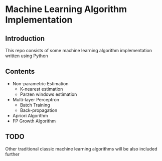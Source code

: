 # Machine Learning Algorithm Implementation

## Introduction

This repo consists of some machine learning algorithm implementation written using Python

## Contents

- Non-parametric Estimation
  - K-nearest estimation 
  - Parzen windows estimation
- Multi-layer Perceptron
  - Batch Training
  - Back-propagation
- Apriori Algorithm
- FP Growth Algorithm

## TODO 

Other traditional classic machine learning algorithms will be also included further

